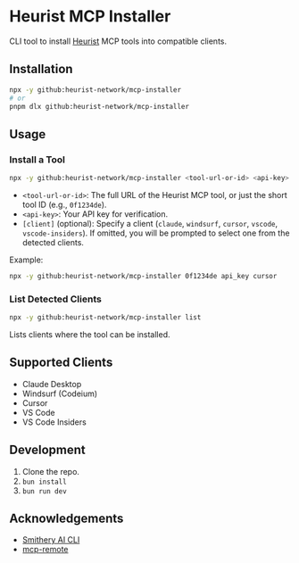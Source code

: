 # Heurist MCP Installer

CLI tool to install [Heurist](https://mcp.heurist.ai/) MCP tools into compatible clients.

## Installation

```bash
npx -y github:heurist-network/mcp-installer
# or
pnpm dlx github:heurist-network/mcp-installer
```

## Usage

### Install a Tool

```bash
npx -y github:heurist-network/mcp-installer <tool-url-or-id> <api-key> [client]
```

- `<tool-url-or-id>`: The full URL of the Heurist MCP tool, or just the short tool ID (e.g., `0f1234de`).
- `<api-key>`: Your API key for verification.
- `[client]` (optional): Specify a client (`claude`, `windsurf`, `cursor`, `vscode`, `vscode-insiders`). If omitted, you will be prompted to select one from the detected clients.

Example:
```bash
npx -y github:heurist-network/mcp-installer 0f1234de api_key cursor
```

### List Detected Clients

```bash
npx -y github:heurist-network/mcp-installer list
```

Lists clients where the tool can be installed.

## Supported Clients

- Claude Desktop
- Windsurf (Codeium)
- Cursor
- VS Code
- VS Code Insiders

## Development

1. Clone the repo.
2. `bun install`
3. `bun run dev`

## Acknowledgements

- [Smithery AI CLI](https://github.com/smithery-ai/cli/)
- [mcp-remote](https://github.com/geelen/mcp-remote)
